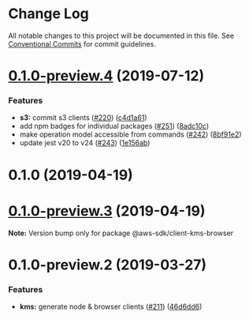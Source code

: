 # Change Log

All notable changes to this project will be documented in this file.
See [Conventional Commits](https://conventionalcommits.org) for commit guidelines.

# [0.1.0-preview.4](https://github.com/aws/aws-sdk-js-v3/compare/@aws-sdk/client-kms-browser@0.1.0-preview.2...@aws-sdk/client-kms-browser@0.1.0-preview.4) (2019-07-12)

### Features

- **s3:** commit s3 clients ([#220](https://github.com/aws/aws-sdk-js-v3/issues/220)) ([c4d1a61](https://github.com/aws/aws-sdk-js-v3/commit/c4d1a61))
- add npm badges for individual packages ([#251](https://github.com/aws/aws-sdk-js-v3/issues/251)) ([8adc10c](https://github.com/aws/aws-sdk-js-v3/commit/8adc10c))
- make operation model accessible from commands ([#242](https://github.com/aws/aws-sdk-js-v3/issues/242)) ([8bf91e2](https://github.com/aws/aws-sdk-js-v3/commit/8bf91e2))
- update jest v20 to v24 ([#243](https://github.com/aws/aws-sdk-js-v3/issues/243)) ([1e156ab](https://github.com/aws/aws-sdk-js-v3/commit/1e156ab))

# 0.1.0 (2019-04-19)

# [0.1.0-preview.3](https://github.com/aws/aws-sdk-js-v3/compare/@aws-sdk/client-kms-browser@0.1.0-preview.2...@aws-sdk/client-kms-browser@0.1.0-preview.3) (2019-04-19)

**Note:** Version bump only for package @aws-sdk/client-kms-browser

# 0.1.0-preview.2 (2019-03-27)

### Features

- **kms:** generate node & browser clients ([#211](https://github.com/aws/aws-sdk-js-v3/issues/211)) ([46d6dd6](https://github.com/aws/aws-sdk-js-v3/commit/46d6dd6))
